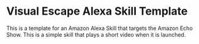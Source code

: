 # Visual Escape Alexa Skill Template

This is a template for an Amazon Alexa Skill that targets the Amazon Echo Show. This is a simple skill that plays a short video when it is launched. 
